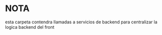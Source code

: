 # NOTA

esta carpeta contendra llamadas a servicios de backend para centralizar la logica backend del front
